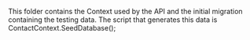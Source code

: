 ﻿This folder contains the Context used by the API and the initial migration containing the testing data. 
The script that generates this data is ContactContext.SeedDatabase();